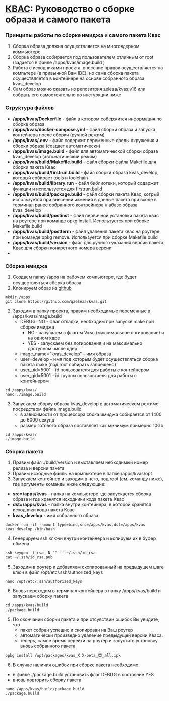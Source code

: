 # [КВАС](https://forum.keenetic.com/topic/14415-пробуем-квас-shadowsocks-и-другие-vpn-клиенты/?do=findComment&comment=152234): Руководство о сборке образа и самого пакета

### Принципы работы по сборке имиджа и самого пакета Квас
1. Сборка образа должна осуществляется на многоядерном коммьютере
2. Сборка образа собирается под пользователем отличным от root (задается в файле /apps/kvas/image.build )
3. Работа с исходниками проекта, внесение правок осуществляется на компьтере (в привычной Вам IDE), но сама сборка пакета осуществляется в контейнере на основе собранного образа kvas_develop
4. Сам образ можно сказать из репозитрия zeleza/kvas:v16 или собрать его самостоятельно по инстуркции ниже 

### Структура файлов
- **/apps/kvas/Dockerfile** - файл в котором собержится информация по сборке образа
- **/apps/kvas/docker-compose.yml** - файл сборки образа и запуска контейнера после сборки (ручной режим)
- **/apps/kvas/.env** - файл содержит переменные среды окружения и сборки образа (создает автоматически)
- **/apps/kvas/image.build** - файл для автоматической сборки образа kvas_develop (автоматический режим)
- **/apps/kvas/build/Makefile.build** - файл сборки файла Makefile для сборки пакета Квас
- **/apps/kvas/build/firstrun.build** - файл сборки образа kvas_develop, который собирает tools и toolchain
- **/apps/kvas/build/library.run** - файл библиотеки, который содаржит функции и используется для firstrun.build
- **/apps/kvas/build/package.build** - файл сборки пакета Квас, котрый используется при внесении измений в данные пакета при входе в терминал ранее собранного контрейнера н абазе образа kvas_develop
- **/apps/kvas/build/postinst** - файл первичной установки пакета квас на роутере при команде opkg install. Используется при сборке Makefile.build
- **/apps/kvas/build/postterm** - файл удаления пакета квас на роутере при команде opkg remove. Используется при сборке Makefile.build
- **/apps/kvas/build/version** - файл для ручного указания версии пакета Квас для сборки конкретного номера версии
- 
### Сборка имиджа
1. Создаем папку /apps на рабочем компьютере, где будет осуществляться сборка образа
2. Клонируем образ из [github](https://github.com/qzeleza/kvas) 
```
mkdir /apps 
git clone https://github.com/qzeleza/kvas.git

```
2. Заходим в папку проекта, правим необходимые переменные в /apps/kvas/image.build 
    - DEBUG=NO - флаг отладки, необходим при запуске make при сборке имиджа 
      - NO -  запускаем с флагом V=sc (максимальное логирование) и на одном ядре
      - YES - запускаем без логирования и на максимально доступном числе ядер
    - image_name="kvas_develop" - имя образа 
    - user=develop - имя под которым будет осуществляться сборка пакета make (под root собирать запрещено)
    - user_uid=5001 - id пользователя для работы с контейнером
    - user_gid=5001 - id группы пользовтаеля для работы с контейнером
```
cd /apps/kvas/
nano ./image.build
```
3. Запускаем сборку образа kvas_develop в автоматическом режиме посредством файла image.build
    - в зависимости от процессора сбока имиджа собирается от 1400 до 6000 секунд 
    - размер готового образа составляет как минимум примерно 10Gb

```
cd /apps/kvas/
./image.build
```

### Сборка пакета
1. Правим файл ./build/version и выставляем небходимый номер релиза и версии пакета 
2. Правим исходные файлы на компьютере в папке /apps/kvas/opt 
3. Запускаем контейнер и заходим в него, под root (см. команду ниже), где аргументы команды ниже следующие:
  - **src=/apps/kvas** - папка на компьютере где запускается сборка образа и где хранятся исходники кода пакета Квас
  - **dst=/apps/kvas** - папка внутри контейнера, в которой хранятся исходники кода пакета Квас 
  - **kvas_develop** - имя собранного образа
```
docker run -it --mount type=bind,src=/apps/kvas,dst=/apps/kvas kvas_develop /bin/bash
```
4. Генерируем ssh ключи внутри контейнера и копируем их в буфер обмена
```
ssh-keygen -t rsa -N "" -f ~/.ssh/id_rsa
cat ~/.ssh/id_rsa.pub 
```
5. Заходим в роутер и добавляем скопированный на предыдущем шаге ключ в файл /opt/etc/.ssh/authorized_keys
```
nano /opt/etc/.ssh/authorized_keys
```
6. Вновь переходим в терминал контейнера в папку /apps/kvas/build и запускаем сборку пакета
```
cd /apps/kvas/build
./package.build
```
5. По окончании сборки пакета и при отсувствии ошибок Вы увидите, что 
   - пакет собран успешно и скопирован на Ваш роутер 
   - автоматически произведно удаление предыдущей версии Кваса. 
   - теперь, самое время перейти на роутер и запустить установку вновь собранного пакета.
```
opkg install /opt/packages/kvas_Х.Х-beta_ХХ_all.ipk
```
6. В случае наличия ошибок при сборке пакета необходимо:
  - в файле ./package.build установить флаг DEBUG в состояние YES 
  - вновь повторить сборку пакета
```
nano /apps/kvas/build/package.build
./package.build
```

